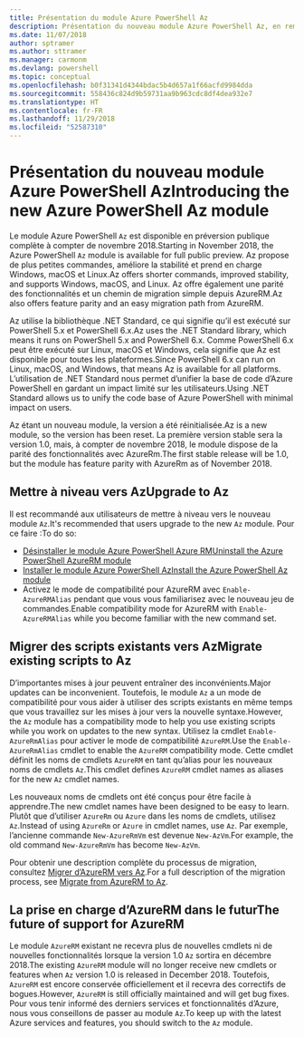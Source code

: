 ```yaml
---
title: Présentation du module Azure PowerShell Az
description: Présentation du nouveau module Azure PowerShell Az, en remplacement du module AzureRM.
ms.date: 11/07/2018
author: sptramer
ms.author: sttramer
ms.manager: carmonm
ms.devlang: powershell
ms.topic: conceptual
ms.openlocfilehash: b0f31341d4344bdac5b4d657a1f66acfd9984dda
ms.sourcegitcommit: 558436c824d9b59731aa9b963cdc8df4dea932e7
ms.translationtype: HT
ms.contentlocale: fr-FR
ms.lasthandoff: 11/29/2018
ms.locfileid: "52587310"
---
```

# <a name="introducing-the-new-azure-powershell-az-module"></a><span data-ttu-id="60894-103">Présentation du nouveau module Azure PowerShell Az</span><span class="sxs-lookup"><span data-stu-id="60894-103">Introducing the new Azure PowerShell Az module</span></span>

<span data-ttu-id="60894-104">Le module Azure PowerShell `Az` est disponible en préversion publique complète à compter de novembre 2018.</span><span class="sxs-lookup"><span data-stu-id="60894-104">Starting in November 2018, the Azure PowerShell `Az` module is available for full public preview.</span></span>
<span data-ttu-id="60894-105">Az propose de plus petites commandes, améliore la stabilité et prend en charge Windows, macOS et Linux.</span><span class="sxs-lookup"><span data-stu-id="60894-105">Az offers shorter commands, improved stability, and supports Windows, macOS, and Linux.</span></span> <span data-ttu-id="60894-106">Az offre également une parité des fonctionnalités et un chemin de migration simple depuis AzureRM.</span><span class="sxs-lookup"><span data-stu-id="60894-106">Az also offers feature parity and an easy migration path from AzureRM.</span></span>

<span data-ttu-id="60894-107">Az utilise la bibliothèque .NET Standard, ce qui signifie qu’il est exécuté sur PowerShell 5.x et PowerShell 6.x.</span><span class="sxs-lookup"><span data-stu-id="60894-107">Az uses the .NET Standard library, which means it runs on PowerShell 5.x and PowerShell 6.x.</span></span>
<span data-ttu-id="60894-108">Comme PowerShell 6.x peut être exécuté sur Linux, macOS et Windows, cela signifie que Az est disponible pour toutes les plateformes.</span><span class="sxs-lookup"><span data-stu-id="60894-108">Since PowerShell 6.x can run on Linux, macOS, and Windows, that means Az is available for all platforms.</span></span>
<span data-ttu-id="60894-109">L’utilisation de .NET Standard nous permet d’unifier la base de code d’Azure PowerShell en gardant un impact limité sur les utilisateurs.</span><span class="sxs-lookup"><span data-stu-id="60894-109">Using .NET Standard allows us to unify the code base of Azure PowerShell with minimal impact on users.</span></span>

<span data-ttu-id="60894-110">Az étant un nouveau module, la version a été réinitialisée.</span><span class="sxs-lookup"><span data-stu-id="60894-110">Az is a new module, so the version has been reset.</span></span> <span data-ttu-id="60894-111">La première version stable sera la version 1.0, mais, à compter de novembre 2018, le module dispose de la parité des fonctionnalités avec AzureRm.</span><span class="sxs-lookup"><span data-stu-id="60894-111">The first stable release will be 1.0, but the module has feature parity with AzureRm as of November 2018.</span></span>

## <a name="upgrade-to-az"></a><span data-ttu-id="60894-112">Mettre à niveau vers Az</span><span class="sxs-lookup"><span data-stu-id="60894-112">Upgrade to Az</span></span>

<span data-ttu-id="60894-113">Il est recommandé aux utilisateurs de mettre à niveau vers le nouveau module `Az`.</span><span class="sxs-lookup"><span data-stu-id="60894-113">It's recommended that users upgrade to the new `Az` module.</span></span> <span data-ttu-id="60894-114">Pour ce faire :</span><span class="sxs-lookup"><span data-stu-id="60894-114">To do so:</span></span>

* [<span data-ttu-id="60894-115">Désinstaller le module Azure PowerShell Azure RM</span><span class="sxs-lookup"><span data-stu-id="60894-115">Uninstall the Azure PowerShell AzureRM module</span></span>](/powershell/azure/uninstall-azurerm-ps)
* [<span data-ttu-id="60894-116">Installer le module Azure PowerShell Az</span><span class="sxs-lookup"><span data-stu-id="60894-116">Install the Azure PowerShell Az module</span></span>](/powershell/azure/install-az-ps)
* <span data-ttu-id="60894-117">Activez le mode de compatibilité pour AzureRM avec `Enable-AzureRMAlias` pendant que vous vous familiarisez avec le nouveau jeu de commandes.</span><span class="sxs-lookup"><span data-stu-id="60894-117">Enable compatibility mode for AzureRM with `Enable-AzureRMAlias` while you become familiar with the new command set.</span></span>

## <a name="migrate-existing-scripts-to-az"></a><span data-ttu-id="60894-118">Migrer des scripts existants vers Az</span><span class="sxs-lookup"><span data-stu-id="60894-118">Migrate existing scripts to Az</span></span>

<span data-ttu-id="60894-119">D’importantes mises à jour peuvent entraîner des inconvénients.</span><span class="sxs-lookup"><span data-stu-id="60894-119">Major updates can be inconvenient.</span></span> <span data-ttu-id="60894-120">Toutefois, le module `Az` a un mode de compatibilité pour vous aider à utiliser des scripts existants en même temps que vous travaillez sur les mises à jour vers la nouvelle syntaxe.</span><span class="sxs-lookup"><span data-stu-id="60894-120">However, the `Az` module has a compatibility mode to help you use existing scripts while you work on updates to the new syntax.</span></span> <span data-ttu-id="60894-121">Utilisez la cmdlet `Enable-AzureRmAlias` pour activer le mode de compatibilité `AzureRM`.</span><span class="sxs-lookup"><span data-stu-id="60894-121">Use the `Enable-AzureRmAlias` cmdlet to enable the `AzureRM` compatibility mode.</span></span> <span data-ttu-id="60894-122">Cette cmdlet définit les noms de cmdlets `AzureRM` en tant qu’alias pour les nouveaux noms de cmdlets `Az`.</span><span class="sxs-lookup"><span data-stu-id="60894-122">This cmdlet defines `AzureRM` cmdlet names as aliases for the new `Az` cmdlet names.</span></span>

<span data-ttu-id="60894-123">Les nouveaux noms de cmdlets ont été conçus pour être facile à apprendre.</span><span class="sxs-lookup"><span data-stu-id="60894-123">The new cmdlet names have been designed to be easy to learn.</span></span> <span data-ttu-id="60894-124">Plutôt que d’utiliser `AzureRm` ou `Azure` dans les noms de cmdlets, utilisez `Az`.</span><span class="sxs-lookup"><span data-stu-id="60894-124">Instead of using `AzureRm` or `Azure` in cmdlet names, use `Az`.</span></span> <span data-ttu-id="60894-125">Par exemple, l’ancienne commande `New-AzureRmVm` est devenue `New-AzVm`.</span><span class="sxs-lookup"><span data-stu-id="60894-125">For example, the old command `New-AzureRmVm` has become `New-AzVm`.</span></span>

<span data-ttu-id="60894-126">Pour obtenir une description complète du processus de migration, consultez [Migrer d’AzureRM vers Az](migrate-from-azurerm-to-az.md).</span><span class="sxs-lookup"><span data-stu-id="60894-126">For a full description of the migration process, see [Migrate from AzureRM to Az](migrate-from-azurerm-to-az.md).</span></span>

## <a name="the-future-of-support-for-azurerm"></a><span data-ttu-id="60894-127">La prise en charge d’AzureRM dans le futur</span><span class="sxs-lookup"><span data-stu-id="60894-127">The future of support for AzureRM</span></span>

<span data-ttu-id="60894-128">Le module `AzureRM` existant ne recevra plus de nouvelles cmdlets ni de nouvelles fonctionnalités lorsque la version 1.0 `Az` sortira en décembre 2018.</span><span class="sxs-lookup"><span data-stu-id="60894-128">The existing `AzureRM` module will no longer receive new cmdlets or features when `Az` version 1.0 is released in December 2018.</span></span> <span data-ttu-id="60894-129">Toutefois, `AzureRM` est encore conservée officiellement et il recevra des correctifs de bogues.</span><span class="sxs-lookup"><span data-stu-id="60894-129">However, `AzureRM` is still officially maintained and will get bug fixes.</span></span> <span data-ttu-id="60894-130">Pour vous tenir informé des derniers services et fonctionnalités d’Azure, nous vous conseillons de passer au module `Az`.</span><span class="sxs-lookup"><span data-stu-id="60894-130">To keep up with the latest Azure services and features, you should switch to the `Az` module.</span></span>